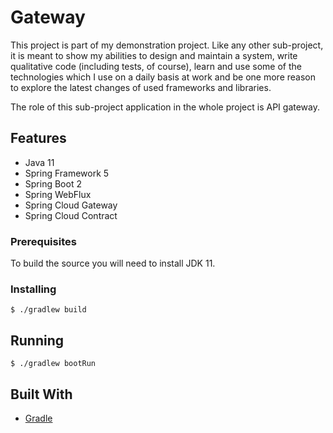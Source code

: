 # Gateway

This project is part of my demonstration project. Like any other sub-project, it is meant to show my abilities to design and maintain a system, write qualitative code (including tests, of course), learn and use some of the technologies which I use on a daily basis at work and be one more reason to explore the latest changes of used frameworks and libraries.

The role of this sub-project application in the whole project is API gateway.

## Features
   
   * Java 11
   * Spring Framework 5
   * Spring Boot 2
   * Spring WebFlux
   * Spring Cloud Gateway
   * Spring Cloud Contract

### Prerequisites

To build the source you will need to install JDK 11.

### Installing

```
$ ./gradlew build
```

## Running

```
$ ./gradlew bootRun
```

## Built With

* [Gradle](https://gradle.org/)
